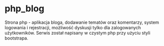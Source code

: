 # php_blog
Strona php - aplikacja bloga, dodawanie tematów oraz komentarzy, system logowania i rejestracji, możliwość dyskusji tylko dla zalogowanych użytkowników.
Serwis został napisany w czystym php przy użyciu styli bootstrapa.
